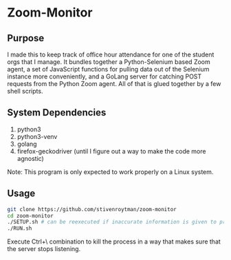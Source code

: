 # Zoom-Monitor

## Purpose

I made this to keep track of office hour attendance for one of the student orgs
that I manage. It bundles together a Python-Selenium based Zoom agent, a set of
JavaScript functions for pulling data out of the Selenium instance more
conveniently, and a GoLang server for catching POST requests from the Python
Zoom agent. All of that is glued together by a few shell scripts.

## System Dependencies

1. python3
2. python3-venv
3. golang
4. firefox-geckodriver (until I figure out a way to make the code more agnostic)

Note: This program is only expected to work properly on a Linux system. 

## Usage

```sh
git clone https://github.com/stivenroytman/zoom-monitor
cd zoom-monitor
./SETUP.sh # can be reexecuted if inaccurate information is given to prompts
./RUN.sh
```

Execute Ctrl+\ combination to kill the process in a way that makes sure that the
server stops listening.

